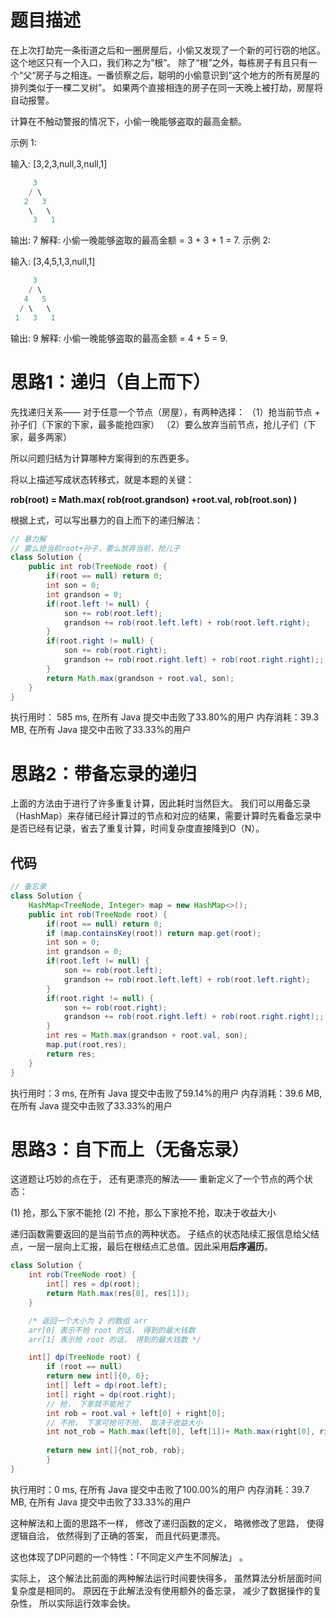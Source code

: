 # 题目描述
在上次打劫完一条街道之后和一圈房屋后，小偷又发现了一个新的可行窃的地区。这个地区只有一个入口，我们称之为“根”。 除了“根”之外，每栋房子有且只有一个“父“房子与之相连。一番侦察之后，聪明的小偷意识到“这个地方的所有房屋的排列类似于一棵二叉树”。 如果两个直接相连的房子在同一天晚上被打劫，房屋将自动报警。

计算在不触动警报的情况下，小偷一晚能够盗取的最高金额。

示例 1:

输入: [3,2,3,null,3,null,1]

```java
     3
    / \
   2   3
    \   \ 
     3   1
```

输出: 7 
解释: 小偷一晚能够盗取的最高金额 = 3 + 3 + 1 = 7.
示例 2:

输入: [3,4,5,1,3,null,1]

```java
     3
    / \
   4   5
  / \   \ 
 1   3   1
```

输出: 9
解释: 小偷一晚能够盗取的最高金额 = 4 + 5 = 9.

# 思路1：递归（自上而下）
先找递归关系——
对于任意一个节点（房屋），有两种选择：
（1）抢当前节点 + 孙子们（下家的下家，最多能抢四家）
（2）要么放弃当前节点，抢儿子们（下家，最多两家）

所以问题归结为计算哪种方案得到的东西更多。

将以上描述写成状态转移式，就是本题的关键：

**rob(root) = Math.max( rob(root.grandson) +root.val, rob(root.son) )**

根据上式，可以写出暴力的自上而下的递归解法：

```java
// 暴力解
// 要么抢当前root+孙子，要么放弃当前，抢儿子
class Solution {
    public int rob(TreeNode root) {
    	if(root == null) return 0;
    	int son = 0;
    	int grandson = 0;
    	if(root.left != null) {
    		son += rob(root.left);
    		grandson += rob(root.left.left) + rob(root.left.right);  		 
    	}
    	if(root.right != null) {
    		son += rob(root.right);
    		grandson += rob(root.right.left) + rob(root.right.right);;   		
    	}
    	return Math.max(grandson + root.val, son);
    }
}
```
执行用时：
585 ms, 在所有 Java 提交中击败了33.80%的用户
内存消耗：39.3 MB, 在所有 Java 提交中击败了33.33%的用户

# 思路2：带备忘录的递归
上面的方法由于进行了许多重复计算，因此耗时当然巨大。
我们可以用备忘录（HashMap）来存储已经计算过的节点和对应的结果，需要计算时先看备忘录中是否已经有记录，省去了重复计算，时间复杂度直接降到O（N）。

## 代码

```java
// 备忘录
class Solution {
	HashMap<TreeNode, Integer> map = new HashMap<>();
    public int rob(TreeNode root) {
    	if(root == null) return 0;
    	if (map.containsKey(root)) return map.get(root);
    	int son = 0;
    	int grandson = 0;
    	if(root.left != null) {
    		son += rob(root.left);
    		grandson += rob(root.left.left) + rob(root.left.right);  
    	}
    	if(root.right != null) {
			son += rob(root.right);
    		grandson += rob(root.right.left) + rob(root.right.right);;  
    	}
    	int res = Math.max(grandson + root.val, son);
    	map.put(root,res);
    	return res;
    }
}
```
执行用时：3 ms, 在所有 Java 提交中击败了59.14%的用户
内存消耗：39.6 MB, 在所有 Java 提交中击败了33.33%的用户

# 思路3：自下而上（无备忘录）
这道题让巧妙的点在于， 还有更漂亮的解法——
重新定义了一个节点的两个状态：

(1) 抢，那么下家不能抢
(2) 不抢，那么下家抢不抢，取决于收益大小

递归函数需要返回的是当前节点的两种状态。
子结点的状态陆续汇报信息给父结点，一层一层向上汇报，最后在根结点汇总值。因此采用**后序遍历**。

```java
class Solution {	
	int rob(TreeNode root) {
		int[] res = dp(root);
		return Math.max(res[0], res[1]);
	} 

	/* 返回⼀个⼤⼩为 2 的数组 arr
	arr[0] 表⽰不抢 root 的话， 得到的最⼤钱数
	arr[1] 表⽰抢 root 的话， 得到的最⼤钱数 */

	int[] dp(TreeNode root) {
		if (root == null)
		return new int[]{0, 0};
		int[] left = dp(root.left);
		int[] right = dp(root.right);
		// 抢， 下家就不能抢了
		int rob = root.val + left[0] + right[0];
		// 不抢， 下家可抢可不抢， 取决于收益⼤⼩
		int not_rob = Math.max(left[0], left[1])+ Math.max(right[0], right[1]);
		
		return new int[]{not_rob, rob};
		}
}
```
执行用时：0 ms, 在所有 Java 提交中击败了100.00%的用户
内存消耗：39.7 MB, 在所有 Java 提交中击败了33.33%的用户


这种解法和上面的思路不⼀样， 修改了递归函数的定义， 略微修改了思路， 使得逻辑⾃洽， 依然得到了正确的答案， ⽽且代码更漂亮。 


这也体现了DP问题的一个特性：「不同定义产⽣不同解法」 。

实际上， 这个解法⽐前面的两种解法运⾏时间要快得多， 虽然算法分析层⾯时间复杂度是相同的。 原因在于此解法没有使⽤额外的备忘录， 减少了数据操作的复杂性， 所以实际运⾏效率会快。